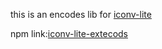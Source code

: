 this is an encodes lib for [iconv-lite](https://github.com/ashtuchkin/iconv-lite/)

npm link:[iconv-lite-extecods](https://www.npmjs.com/package/iconv-lite-extecods)